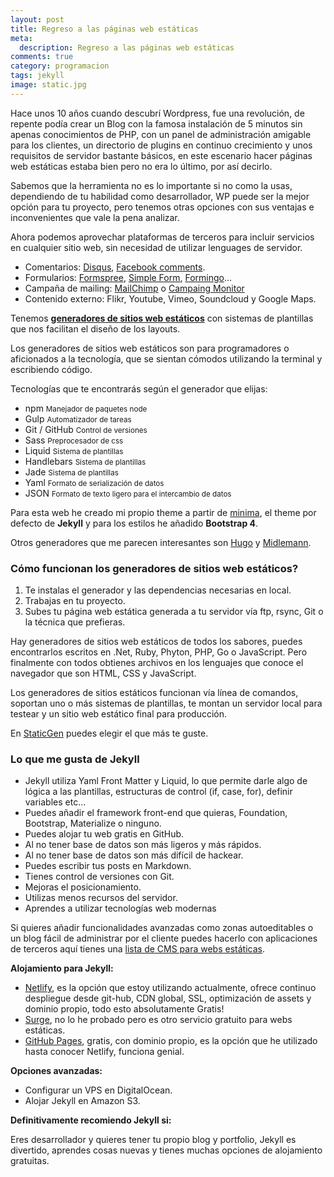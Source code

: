 ```yaml
---
layout: post
title: Regreso a las páginas web estáticas
meta:
  description: Regreso a las páginas web estáticas
comments: true
category: programacion
tags: jekyll
image: static.jpg
---
```


Hace unos 10 años cuando descubrí Wordpress, fue una revolución, de repente podía crear un Blog con la famosa instalación de 5 minutos sin apenas conocimientos de PHP, con un panel de administración amigable para los clientes, un directorio de plugins en continuo crecimiento y unos requisitos de servidor bastante básicos, en este escenario hacer páginas web estáticas estaba bien pero no era lo último, por así decirlo.

<!-- more -->

Sabemos que la herramienta no es lo importante si no como la usas, dependiendo de tu habilidad como desarrollador, WP puede ser la mejor opción para tu proyecto, pero tenemos otras opciones con sus ventajas e inconvenientes que vale la pena analizar.

Ahora podemos aprovechar plataformas de terceros para incluir servicios en cualquier sitio web, sin necesidad de utilizar lenguages de servidor.

- Comentarios: [Disqus](https://disqus.com/), [Facebook comments](https://developers.facebook.com/docs/plugins/comments/).
- Formularios: [Formspree](https://www.formspree.io/), [Simple Form](https://www.formspree.io/), [Formingo](https://www.formingo.co/)...
- Campaña de mailing: [MailChimp](https://mailchimp.com/) o [Campaing Monitor](https://www.campaignmonitor.com/)
- Contenido externo: Flikr, Youtube, Vimeo, Soundcloud y Google Maps.

Tenemos [**generadores de sitios web estáticos**](https://www.staticgen.com/) con sistemas de plantillas que nos facilitan el diseño de los layouts.

Los generadores de sitios web estáticos son para programadores o aficionados a la tecnología, que se sientan cómodos utilizando la terminal y escribiendo código.

Tecnologías que te encontrarás según el generador que elijas:

- npm <small class="color-gray">Manejador de paquetes node</small>
- Gulp <small class="color-gray">Automatizador de tareas</small>
- Git / GitHub <small class="color-gray">Control de versiones</small>
- Sass <small class="color-gray">Preprocesador de css</small>
- Liquid <small class="color-gray">Sistema de plantillas</small>
- Handlebars <small class="color-gray">Sistema de plantillas</small>
- Jade <small class="color-gray">Sistema de plantillas</small>
- Yaml <small class="color-gray">Formato de serialización de datos</small>
- JSON <small class="color-gray"> Formato de texto ligero para el intercambio de datos</small>

Para esta web he creado mi propio theme a partir de [minima](https://github.com/jekyll/minima), el theme por defecto de **Jekyll** y para los estilos he añadido **Bootstrap 4**.

Otros generadores que me parecen interesantes son [Hugo](https://gohugo.io/) y [Midlemann](https://middlemanapp.com/).

### Cómo funcionan los generadores de sitios web estáticos?

1. Te instalas el generador y las dependencias necesarias en local.
1. Trabajas en tu proyecto.
1. Subes tu página web estática generada a tu servidor vía ftp, rsync, Git o la técnica que prefieras.

Hay generadores de sitios web estáticos de todos los sabores, puedes encontrarlos escritos en .Net, Ruby, Phyton, PHP, Go o JavaScript. Pero finalmente con todos obtienes archivos en los lenguajes que conoce el navegador que son HTML, CSS y JavaScript.

Los generadores de sitios estáticos funcionan vía línea de comandos, soportan uno o más sistemas de plantillas, te montan un servidor local para testear y un sitio web estático final para producción.

En [StaticGen](https://www.staticgen.com/) puedes elegir el que más te guste.

### Lo que me gusta de Jekyll

- Jekyll utiliza Yaml Front Matter y Liquid, lo que permite darle algo de lógica a las plantillas, estructuras de control (if, case, for), definir variables etc...
- Puedes añadir el framework front-end que quieras, Foundation, Bootstrap, Materialize o ninguno.
- Puedes alojar tu web gratis en GitHub.
- Al no tener base de datos son más ligeros y más rápidos.
- Al no tener base de datos son más difícil de hackear.
- Puedes escribir tus posts en Markdown.
- Tienes control de versiones con Git.
- Mejoras el posicionamiento.
- Utilizas menos recursos del servidor.
- Aprendes a utilizar tecnologías web modernas

Si quieres añadir funcionalidades avanzadas como zonas autoeditables o un blog fácil de administrar por el cliente puedes hacerlo con aplicaciones de terceros aquí tienes una [lista de CMS para webs estáticas](https://headlesscms.org/).

**Alojamiento para Jekyll:**

- [Netlify](https://www.netlify.com/), es la opción que estoy utilizando actualmente, ofrece continuo despliegue desde git-hub, CDN global, SSL, optimización de assets y dominio propio, todo esto absolutamente Gratis!
- [Surge](https://surge.sh/), no lo he probado pero es otro servicio gratuito para webs estáticas.
- [GitHub Pages](https://pages.github.com/), gratis, con dominio propio, es la opción que he utilizado hasta conocer Netlify, funciona genial.

**Opciones avanzadas:**

- Configurar un VPS en DigitalOcean.
- Alojar Jekyll en Amazon S3.

**Definitivamente recomiendo Jekyll si:**

Eres desarrollador y quieres tener tu propio blog y portfolio, Jekyll es divertido, aprendes cosas nuevas y tienes muchas opciones de alojamiento gratuitas.
